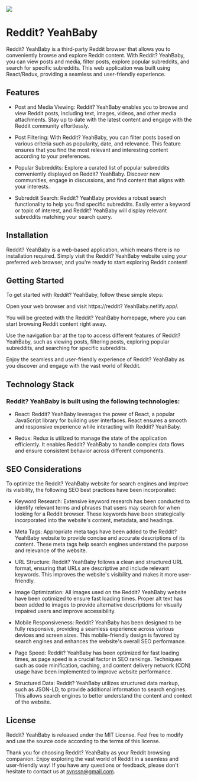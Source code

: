 ![](./public/favicon.ico)

# Reddit? YeahBaby

Reddit? YeahBaby is a third-party Reddit browser that allows you to conveniently browse and explore Reddit content. With Reddit? YeahBaby, you can view posts and media, filter posts, explore popular subreddits, and search for specific subreddits. This web application was built using React/Redux, providing a seamless and user-friendly experience.

## Features

- Post and Media Viewing: Reddit? YeahBaby enables you to browse and view Reddit posts, including text, images, videos, and other media attachments. Stay up to date with the latest content and engage with the Reddit community effortlessly.

- Post Filtering: With Reddit? YeahBaby, you can filter posts based on various criteria such as popularity, date, and relevance. This feature ensures that you find the most relevant and interesting content according to your preferences.

- Popular Subreddits: Explore a curated list of popular subreddits conveniently displayed on Reddit? YeahBaby. Discover new communities, engage in discussions, and find content that aligns with your interests.

- Subreddit Search: Reddit? YeahBaby provides a robust search functionality to help you find specific subreddits. Easily enter a keyword or topic of interest, and Reddit? YeahBaby will display relevant subreddits matching your search query.

## Installation

Reddit? YeahBaby is a web-based application, which means there is no installation required. Simply visit the Reddit? YeahBaby website using your preferred web browser, and you're ready to start exploring Reddit content!

## Getting Started

To get started with Reddit? YeahBaby, follow these simple steps:

Open your web browser and visit https://reddit? YeahBaby.netlify.app/.

You will be greeted with the Reddit? YeahBaby homepage, where you can start browsing Reddit content right away.

Use the navigation bar at the top to access different features of Reddit? YeahBaby, such as viewing posts, filtering posts, exploring popular subreddits, and searching for specific subreddits.

Enjoy the seamless and user-friendly experience of Reddit? YeahBaby as you discover and engage with the vast world of Reddit.

## Technology Stack

### Reddit? YeahBaby is built using the following technologies:

- React: Reddit? YeahBaby leverages the power of React, a popular JavaScript library for building user interfaces. React ensures a smooth and responsive experience while interacting with Reddit? YeahBaby.

- Redux: Redux is utilized to manage the state of the application efficiently. It enables Reddit? YeahBaby to handle complex data flows and ensure consistent behavior across different components.

## SEO Considerations

To optimize the Reddit? YeahBaby website for search engines and improve its visibility, the following SEO best practices have been incorporated:

- Keyword Research: Extensive keyword research has been conducted to identify relevant terms and phrases that users may search for when looking for a Reddit browser. These keywords have been strategically incorporated into the website's content, metadata, and headings.

- Meta Tags: Appropriate meta tags have been added to the Reddit? YeahBaby website to provide concise and accurate descriptions of its content. These meta tags help search engines understand the purpose and relevance of the website.

- URL Structure: Reddit? YeahBaby follows a clean and structured URL format, ensuring that URLs are descriptive and include relevant keywords. This improves the website's visibility and makes it more user-friendly.

- Image Optimization: All images used on the Reddit? YeahBaby website have been optimized to ensure fast loading times. Proper alt text has been added to images to provide alternative descriptions for visually impaired users and improve accessibility.

- Mobile Responsiveness: Reddit? YeahBaby has been designed to be fully responsive, providing a seamless experience across various devices and screen sizes. This mobile-friendly design is favored by search engines and enhances the website's overall SEO performance.

- Page Speed: Reddit? YeahBaby has been optimized for fast loading times, as page speed is a crucial factor in SEO rankings. Techniques such as code minification, caching, and content delivery network (CDN) usage have been implemented to improve website performance.

- Structured Data: Reddit? YeahBaby utilizes structured data markup, such as JSON-LD, to provide additional information to search engines. This allows search engines to better understand the content and context of the website.

## License

Reddit? YeahBaby is released under the MIT License. Feel free to modify and use the source code according to the terms of this license.

Thank you for choosing Reddit? YeahBaby as your Reddit browsing companion. Enjoy exploring the vast world of Reddit in a seamless and user-friendly way! If you have any questions or feedback, please don't hesitate to contact us at synssn@gmail.com.
